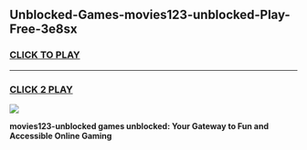 
## Unblocked-Games-movies123-unblocked-Play-Free-3e8sx
<h3>
<a href="https://premium76.site?title=movies123-unblocked&ref=12A">CLICK TO PLAY</a></h3>
<hr>

<h3>
<a href="https://premium76.site?title=movies123-unblocked&ref=12A">CLICK 2 PLAY</a>
  
</h3>

<a href="https://premium76.site?title=movies123-unblocked&ref=12A"><img src="https://clearcache.store/games.png"></a>


**movies123-unblocked games unblocked: Your Gateway to Fun and Accessible Online Gaming**
